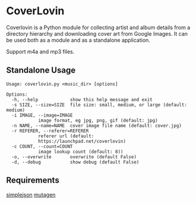 CoverLovin
==========

Coverlovin is a Python module for collecting artist and album details from a directory hierarchy and downloading cover art from Google Images. It can be used both as a module and as a standalone application.

Support m4a and mp3 files.

Standalone Usage
----------

	Usage: coverlovin.py <music_dir> [options]

	Options:
	  -h, --help            show this help message and exit
	  -s SIZE, --size=SIZE  file size: small, medium, or large (default: medium)
	  -i IMAGE, --image=IMAGE
				image format, eg jpg, png, gif (default: jpg)
	  -n NAME, --name=NAME  cover image file name (default: cover.jpg)
	  -r REFERER, --referer=REFERER
				referer url (default:
				https://launchpad.net/coverlovin)
	  -c COUNT, --count=COUNT
				image lookup count (default: 8))
	  -o, --overwrite       overwrite (default False)
	  -d, --debug           show debug (default False)

Requirements
----------

[simplejson](https://pypi.python.org/pypi/simplejson/)
[mutagen](https://bitbucket.org/lazka/mutagen)
